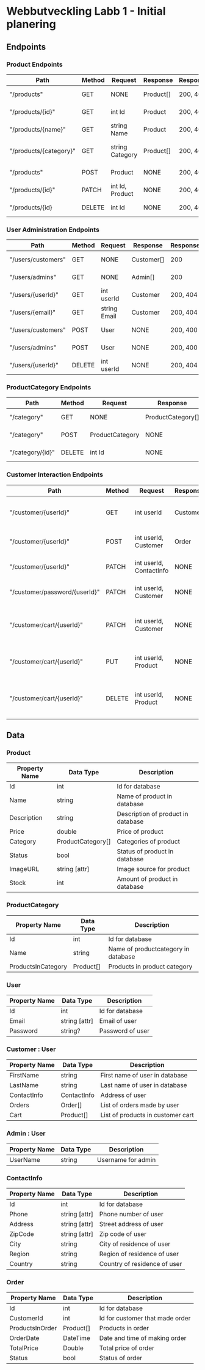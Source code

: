 # Webbutveckling Labb 1 - Initial planering

## Endpoints

### Product Endpoints

| Path                   | Method | Request         | Response  | ResponseCodes | Description                  |
| ---------------------- | ------ | --------------- | --------- | ------------- | ---------------------------- |
| "/products"            | GET    | NONE            | Product[] | 200, 404           | Get all products             |
| "/products/{id}"       | GET    | int Id          | Product   | 200, 404      | Get product by id            |
| "/products/{name}"     | GET    | string Name     | Product   | 200, 404      | Get product by name          |
| "/products/{category}" | GET    | string Category | Product[] | 200, 404      | Get all products in category |
| "/products"            | POST   | Product         | NONE      | 200, 400      | Add new product              |
| "/products/{id}"       | PATCH  | int Id, Product | NONE      | 200, 400      | Update product               |
| "/products/{id}        | DELETE | int Id          | NONE      | 200, 404      | Delete product               |

### User Administration Endpoints

| Path               | Method | Request      | Response   | ResponseCodes | Description       |
| ------------------ | ------ | ------------ | ---------- | ------------- | ----------------- |
| "/users/customers" | GET    | NONE         | Customer[] | 200           | Get all customers |
| "/users/admins"    | GET    | NONE         | Admin[]    | 200           | Get all admins    |
| "/users/{userId}"  | GET    | int userId   | Customer   | 200, 404      | Get user by id    |
| "/users/{email}"   | GET    | string Email | Customer   | 200, 404      | Get user by email |
| "/users/customers" | POST   | User         | NONE       | 200, 400      | Add new customer  |
| "/users/admins"    | POST   | User         | NONE       | 200, 400      | Add new admin     |
| "/users/{userId}"  | DELETE | int userId   | NONE       | 200, 404      | Delete customer   |

### ProductCategory Endpoints

| Path             | Method | Request         | Response          | ResponseCodes | Description        |
| ---------------- | ------ | --------------- | ----------------- | ------------- | ------------------ |
| "/category"      | GET    | NONE            | ProductCategory[] | 200           | Get all categories |
| "/category"      | POST   | ProductCategory | NONE              | 200, 400      | Add new category   |
| "/category/{id}" | DELETE | int Id          | NONE              | 200, 404      | Delete category    |

### Customer Interaction Endpoints

| Path                          | Method | Request                 | Response | ResponseCodes | Description                           |
| ----------------------------- | ------ | ----------------------- | -------- | ------------- | ------------------------------------- |
| "/customer/{userId}"          | GET    | int userId              | Customer | 200, 400      | Get all items from customer cart      |
| "/customer/{userId}"          | POST   | int userId, Customer    | Order    | 200, 400      | Create a customer order               |
| "/customer/{userId}"          | PATCH  | int userId, ContactInfo | NONE     | 200, 404      | Update customer info                  |
| "/customer/password/{userId}" | PATCH  | int userId, Customer    | NONE     | 200, 404      | Update customer password              |
| "/customer/cart/{userId}"     | PATCH  | int userId, Customer    | NONE     | 200, 404      | Clear all products from customer cart |
| "/customer/cart/{userId}"     | PUT    | int userId, Product     | NONE     | 200, 404      | Add product to customer cart          |
| "/customer/cart/{userId}"     | DELETE | int userId, Product     | NONE     | 200, 404      | Remove product from customer cart     |

## Data

### Product

| Property Name | Data Type         | Description                        |
| ------------- | ----------------- | ---------------------------------- |
| Id            | int | Id for database                    |
| Name          | string            | Name of product in database        |
| Description   | string            | Description of product in database |
| Price         | double            | Price of product                   |
| Category      | ProductCategory[] | Categories of product              |
| Status        | bool              | Status of product in database      |
| ImageURL      | string [attr]     | Image source for product           |
| Stock        | int               | Amount of product in database      |

### ProductCategory

| Property Name      | Data Type         | Description                         |
| ------------------ | ----------------- | ----------------------------------- |
| Id                 | int | Id for database                     |
| Name               | string            | Name of productcategory in database |
| ProductsInCategory | Product[]         | Products in product category        |

### User

| Property Name | Data Type         | Description      |
| ------------- | ----------------- | ---------------- |
| Id            | int | Id for database  |
| Email         | string [attr]     | Email of user    |
| Password      | string?           | Password of user |

### Customer : User

| Property Name | Data Type   | Description                       |
| ------------- | ----------- | --------------------------------- |
| FirstName     | string      | First name of user in database    |
| LastName      | string      | Last name of user in database     |
| ContactInfo   | ContactInfo | Address of user                   |
| Orders        | Order[]     | List of orders made by user       |
| Cart          | Product[]   | List of products in customer cart |

### Admin : User

| Property Name | Data Type | Description        |
| ------------- | --------- | ------------------ |
| UserName      | string    | Username for admin |

### ContactInfo

| Property Name | Data Type         | Description                  |
| ------------- | ----------------- | ---------------------------- |
| Id            | int | Id for database              |
| Phone         | string [attr]     | Phone number of user         |
| Address | string [attr]     | Street address of user       |
| ZipCode       | string [attr]     | Zip code of user             |
| City          | string            | City of residence of user    |
| Region        | string            | Region of residence of user    |
| Country       | string            | Country of residence of user |

### Order

| Property Name   | Data Type         | Description                     |
| --------------- | ----------------- | ------------------------------- |
| Id              | int | Id for database                 |
| CustomerId      | int | Id for customer that made order |
| ProductsInOrder | Product[]         | Products in order               |
| OrderDate        | DateTime          | Date and time of making order   |
| TotalPrice       | Double           | Total price of order             |
| Status          | bool            | Status of order                 |
